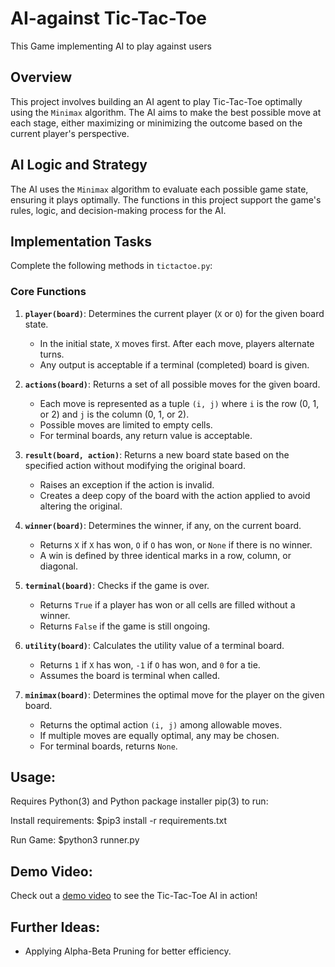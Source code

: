 # AI-against Tic-Tac-Toe
This Game implementing AI to play against users

## Overview

This project involves building an AI agent to play Tic-Tac-Toe optimally using the `Minimax` algorithm. The AI aims to make the best possible move at each stage, either maximizing or minimizing the outcome based on the current player's perspective.

## AI Logic and Strategy

The AI uses the `Minimax` algorithm to evaluate each possible game state, ensuring it plays optimally. The functions in this project support the game's rules, logic, and decision-making process for the AI.

## Implementation Tasks

Complete the following methods in `tictactoe.py`:

### Core Functions

1. **`player(board)`**: Determines the current player (`X` or `O`) for the given board state.
   - In the initial state, `X` moves first. After each move, players alternate turns.
   - Any output is acceptable if a terminal (completed) board is given.

2. **`actions(board)`**: Returns a set of all possible moves for the given board.
   - Each move is represented as a tuple `(i, j)` where `i` is the row (0, 1, or 2) and `j` is the column (0, 1, or 2).
   - Possible moves are limited to empty cells.
   - For terminal boards, any return value is acceptable.

3. **`result(board, action)`**: Returns a new board state based on the specified action without modifying the original board.
   - Raises an exception if the action is invalid.
   - Creates a deep copy of the board with the action applied to avoid altering the original.

4. **`winner(board)`**: Determines the winner, if any, on the current board.
   - Returns `X` if `X` has won, `O` if `O` has won, or `None` if there is no winner.
   - A win is defined by three identical marks in a row, column, or diagonal.

5. **`terminal(board)`**: Checks if the game is over.
   - Returns `True` if a player has won or all cells are filled without a winner.
   - Returns `False` if the game is still ongoing.

6. **`utility(board)`**: Calculates the utility value of a terminal board.
   - Returns `1` if `X` has won, `-1` if `O` has won, and `0` for a tie.
   - Assumes the board is terminal when called.

7. **`minimax(board)`**: Determines the optimal move for the player on the given board.
   - Returns the optimal action `(i, j)` among allowable moves.
   - If multiple moves are equally optimal, any may be chosen.
   - For terminal boards, returns `None`.


## Usage:

Requires Python(3) and Python package installer pip(3) to run:

Install requirements:
$pip3 install -r requirements.txt

Run Game:
$python3 runner.py

## Demo Video:
Check out a [demo video](https://drive.google.com/file/d/14lhgdW1Nfqcc3N3MKdeFUBcXElHv09i9/view?usp=sharing) to see the Tic-Tac-Toe AI in action!



## Further Ideas:

* Applying Alpha-Beta Pruning for better efficiency.
